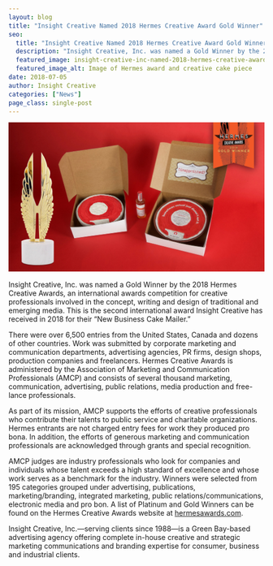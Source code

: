 ```yaml
---
layout: blog
title: "Insight Creative Named 2018 Hermes Creative Award Gold Winner"
seo:
  title: "Insight Creative Named 2018 Hermes Creative Award Gold Winner"
  description: "Insight Creative, Inc. was named a Gold Winner by the 2018 Hermes Creative Awards."
  featured_image: insight-creative-inc-named-2018-hermes-creative-award-gold-winner.jpg
  featured_image_alt: Image of Hermes award and creative cake piece
date: 2018-07-05
author: Insight Creative
categories: ["News"]
page_class: single-post
---
```


![Image of Hermes award and creative cake piece](insight-creative-inc-named-2018-hermes-creative-award-gold-winner.jpg)

Insight Creative, Inc. was named a Gold Winner by the 2018 Hermes Creative Awards, an international awards competition for creative professionals involved in the concept, writing and design of traditional and emerging media. This is the second international award Insight Creative has received in 2018 for their “New Business Cake Mailer.”

There were over 6,500 entries from the United States, Canada and dozens of other countries. Work was submitted by corporate marketing and communication departments, advertising agencies, PR firms, design shops, production companies and freelancers. Hermes Creative Awards is administered by the Association of Marketing and Communication Professionals (AMCP) and consists of several thousand marketing, communication, advertising, public relations, media production and free-lance professionals.

As part of its mission, AMCP supports the efforts of creative professionals who contribute their talents to public service and charitable organizations. Hermes entrants are not charged entry fees for work they produced pro bona. In addition, the efforts of generous marketing and communication professionals are acknowledged through grants and special recognition.

AMCP judges are industry professionals who look for companies and individuals whose talent exceeds a high standard of excellence and whose work serves as a benchmark for the industry. Winners were selected from 195 categories grouped under advertising, publications, marketing/branding, integrated marketing, public relations/communications, electronic media and pro bon. A list of Platinum and Gold Winners can be found on the Hermes Creative Awards website at <a href="http://hermesawards.com/" target="_blank" rel="noopener">hermesawards.com</a>.

Insight Creative, Inc.—serving clients since 1988—is a Green Bay-based advertising agency offering complete in-house creative and strategic marketing communications and branding expertise for consumer, business and industrial clients.
